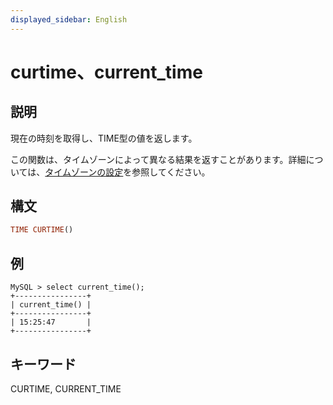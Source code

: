 ```yaml
---
displayed_sidebar: English
---
```


# curtime、current_time

## 説明

現在の時刻を取得し、TIME型の値を返します。

この関数は、タイムゾーンによって異なる結果を返すことがあります。詳細については、[タイムゾーンの設定](../../../administration/timezone.md)を参照してください。

## 構文

```Haskell
TIME CURTIME()
```

## 例

```Plain Text
MySQL > select current_time();
+----------------+
| current_time() |
+----------------+
| 15:25:47       |
+----------------+
```

## キーワード

CURTIME, CURRENT_TIME
